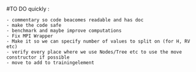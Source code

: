 #TO DO quickly :

    - commentary so code beacomes readable and has doc
    - make the code safe
    - benchmark and maybe improve computations
    - Fix MPI Wrapper 
    - Make it so we can specify number of values to split on (for H, RV etc)
    - verify every place where we use Nodes/Tree etc to use the move constructor if possible
    - move to add to trainingelement